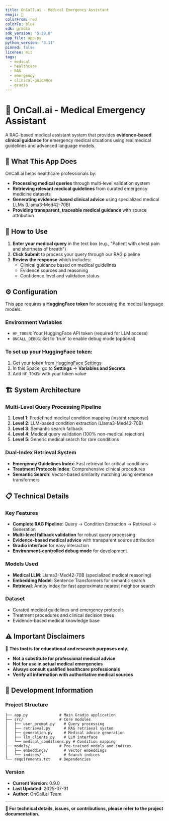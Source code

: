 ```yaml
---
title: OnCall.ai - Medical Emergency Assistant
emoji: 🏥
colorFrom: red
colorTo: blue
sdk: gradio
sdk_version: "5.38.0"
app_file: app.py
python_version: "3.11"
pinned: false
license: mit
tags:
  - medical
  - healthcare
  - RAG
  - emergency
  - clinical-guidance
  - gradio
---
```


# 🏥 OnCall.ai - Medical Emergency Assistant

A RAG-based medical assistant system that provides **evidence-based clinical guidance** for emergency medical situations using real medical guidelines and advanced language models.

## 🎯 What This App Does

OnCall.ai helps healthcare professionals by:
- **Processing medical queries** through multi-level validation system
- **Retrieving relevant medical guidelines** from curated emergency medicine datasets
- **Generating evidence-based clinical advice** using specialized medical LLMs (Llama3-Med42-70B)
- **Providing transparent, traceable medical guidance** with source attribution

## 🚀 How to Use

1. **Enter your medical query** in the text box (e.g., "Patient with chest pain and shortness of breath")
2. **Click Submit** to process your query through our RAG pipeline
3. **Review the response** which includes:
   - Clinical guidance based on medical guidelines
   - Evidence sources and reasoning
   - Confidence level and validation status

## ⚙️ Configuration

This app requires a **HuggingFace token** for accessing the medical language models.

### Environment Variables
- `HF_TOKEN`: Your HuggingFace API token (required for LLM access)
- `ONCALL_DEBUG`: Set to 'true' to enable debug mode (optional)

### To set up your HuggingFace token:
1. Get your token from [HuggingFace Settings](https://huggingface.co/settings/tokens)
2. In this Space, go to **Settings** → **Variables and Secrets**
3. Add `HF_TOKEN` with your token value

## 🏗️ System Architecture

### Multi-Level Query Processing Pipeline
1. **Level 1**: Predefined medical condition mapping (instant response)
2. **Level 2**: LLM-based condition extraction (Llama3-Med42-70B)
3. **Level 3**: Semantic search fallback
4. **Level 4**: Medical query validation (100% non-medical rejection)
5. **Level 5**: Generic medical search for rare conditions

### Dual-Index Retrieval System
- **Emergency Guidelines Index**: Fast retrieval for critical conditions
- **Treatment Protocols Index**: Comprehensive clinical procedures
- **Semantic Search**: Vector-based similarity matching using sentence transformers

## 📋 Technical Details

### Key Features
- **Complete RAG Pipeline**: Query → Condition Extraction → Retrieval → Generation
- **Multi-level fallback validation** for robust query processing
- **Evidence-based medical advice** with transparent source attribution
- **Gradio interface** for easy interaction
- **Environment-controlled debug mode** for development

### Models Used
- **Medical LLM**: Llama3-Med42-70B (specialized medical reasoning)
- **Embedding Model**: Sentence Transformers for semantic search
- **Retrieval**: Annoy index for fast approximate nearest neighbor search

### Dataset
- Curated medical guidelines and emergency protocols
- Treatment procedures and clinical decision trees
- Evidence-based medical knowledge base

## ⚠️ Important Disclaimers

🚨 **This tool is for educational and research purposes only.**

- **Not a substitute for professional medical advice**
- **Not for use in actual medical emergencies**
- **Always consult qualified healthcare professionals**
- **Verify all information with authoritative medical sources**

## 🔧 Development Information

### Project Structure
```
├── app.py              # Main Gradio application
├── src/                # Core modules
│   ├── user_prompt.py    # Query processing
│   ├── retrieval.py      # RAG retrieval system
│   ├── generation.py     # Medical advice generation
│   ├── llm_clients.py    # LLM interface
│   └── medical_conditions.py # Condition mapping
├── models/             # Pre-trained models and indices
│   ├── embeddings/       # Vector embeddings
│   └── indices/          # Search indices
└── requirements.txt    # Dependencies
```

### Version
- **Current Version**: 0.9.0
- **Last Updated**: 2025-07-31
- **Author**: OnCall.ai Team

---

**🔗 For technical details, issues, or contributions, please refer to the project documentation.**